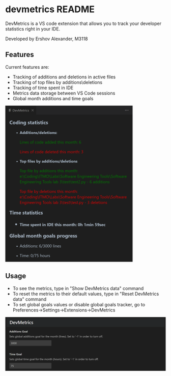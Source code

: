 # devmetrics README

DevMetrics is a VS code extension that allows you to track your developer statistics right in your IDE. 
 
Developed by Ershov Alexander, M3118

## Features

Current features are:
- Tracking of additions and deletions in active files
- Tracking of top files by additions\deletions
- Tracking of time spent in IDE
- Metrics data storage between VS Code sessions
- Global month additions and time goals

<img src="images/features_example.png" width="400" />

## Usage

- To see the metrics, type in "Show DevMetrics data" command
- To reset the metrics to their default values, type in "Reset DevMetrics data" command
- To set global goals values or disable global goals tracker, go to Preferences->Settings->Extensions->DevMetrics
<img src="images/settings_example.png" width="700" />